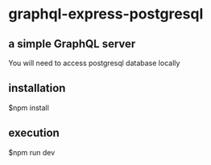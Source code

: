 # graphql-express-postgresql

## a simple GraphQL server
You will need to access postgresql database locally

## installation
$npm install

## execution
$npm run dev

